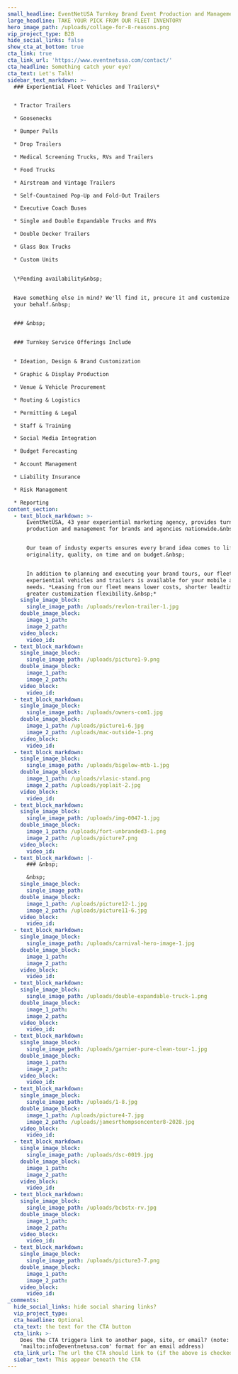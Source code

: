 ```yaml
---
small_headline: EventNetUSA Turnkey Brand Event Production and Management
large_headline: TAKE YOUR PICK FROM OUR FLEET INVENTORY
hero_image_path: /uploads/collage-for-8-reasons.png
vip_project_type: B2B
hide_social_links: false
show_cta_at_bottom: true
cta_link: true
cta_link_url: 'https://www.eventnetusa.com/contact/'
cta_headline: Something catch your eye?
cta_text: Let's Talk!
sidebar_text_markdown: >-
  ### Experiential Fleet Vehicles and Trailers\*


  * Tractor Trailers

  * Goosenecks

  * Bumper Pulls

  * Drop Trailers

  * Medical Screening Trucks, RVs and Trailers

  * Food Trucks

  * Airstream and Vintage Trailers

  * Self-Countained Pop-Up and Fold-Out Trailers

  * Executive Coach Buses

  * Single and Double Expandable Trucks and RVs

  * Double Decker Trailers

  * Glass Box Trucks

  * Custom Units


  \*Pending availability&nbsp;


  Have something else in mind? We'll find it, procure it and customize it on
  your behalf.&nbsp;


  ### &nbsp;


  ### Turnkey Service Offerings Include


  * Ideation, Design & Brand Customization

  * Graphic & Display Production

  * Venue & Vehicle Procurement

  * Routing & Logistics

  * Permitting & Legal

  * Staff & Training

  * Social Media Integration

  * Budget Forecasting

  * Account Management

  * Liability Insurance

  * Risk Management

  * Reporting
content_section:
  - text_block_markdown: >-
      EventNetUSA, 43 year experiential marketing agency, provides turnkey event
      production and management for brands and agencies nationwide.&nbsp;


      Our team of industy experts ensures every brand idea comes to life with
      originality, quality, on time and on budget.&nbsp;


      In addition to planning and executing your brand tours, our fleet of
      experiential vehicles and trailers is available for your mobile activation
      needs. *Leasing from our fleet means lower costs, shorter leadtimes and
      greater customization flexibility.&nbsp;*
    single_image_block:
      single_image_path: /uploads/revlon-trailer-1.jpg
    double_image_block:
      image_1_path:
      image_2_path:
    video_block:
      video_id:
  - text_block_markdown:
    single_image_block:
      single_image_path: /uploads/picture1-9.png
    double_image_block:
      image_1_path:
      image_2_path:
    video_block:
      video_id:
  - text_block_markdown:
    single_image_block:
      single_image_path: /uploads/owners-com1.jpg
    double_image_block:
      image_1_path: /uploads/picture1-6.jpg
      image_2_path: /uploads/mac-outside-1.png
    video_block:
      video_id:
  - text_block_markdown:
    single_image_block:
      single_image_path: /uploads/bigelow-mtb-1.jpg
    double_image_block:
      image_1_path: /uploads/vlasic-stand.png
      image_2_path: /uploads/yoplait-2.jpg
    video_block:
      video_id:
  - text_block_markdown:
    single_image_block:
      single_image_path: /uploads/img-0047-1.jpg
    double_image_block:
      image_1_path: /uploads/fort-unbranded3-1.png
      image_2_path: /uploads/picture7.png
    video_block:
      video_id:
  - text_block_markdown: |-
      ### &nbsp;

      &nbsp;
    single_image_block:
      single_image_path:
    double_image_block:
      image_1_path: /uploads/picture12-1.jpg
      image_2_path: /uploads/picture11-6.jpg
    video_block:
      video_id:
  - text_block_markdown:
    single_image_block:
      single_image_path: /uploads/carnival-hero-image-1.jpg
    double_image_block:
      image_1_path:
      image_2_path:
    video_block:
      video_id:
  - text_block_markdown:
    single_image_block:
      single_image_path: /uploads/double-expandable-truck-1.png
    double_image_block:
      image_1_path:
      image_2_path:
    video_block:
      video_id:
  - text_block_markdown:
    single_image_block:
      single_image_path: /uploads/garnier-pure-clean-tour-1.jpg
    double_image_block:
      image_1_path:
      image_2_path:
    video_block:
      video_id:
  - text_block_markdown:
    single_image_block:
      single_image_path: /uploads/1-8.jpg
    double_image_block:
      image_1_path: /uploads/picture4-7.jpg
      image_2_path: /uploads/jamesrthompsoncenter8-2028.jpg
    video_block:
      video_id:
  - text_block_markdown:
    single_image_block:
      single_image_path: /uploads/dsc-0019.jpg
    double_image_block:
      image_1_path:
      image_2_path:
    video_block:
      video_id:
  - text_block_markdown:
    single_image_block:
      single_image_path: /uploads/bcbstx-rv.jpg
    double_image_block:
      image_1_path:
      image_2_path:
    video_block:
      video_id:
  - text_block_markdown:
    single_image_block:
      single_image_path: /uploads/picture3-7.png
    double_image_block:
      image_1_path:
      image_2_path:
    video_block:
      video_id:
_comments:
  hide_social_links: hide social sharing links?
  vip_project_type:
  cta_headline: Optional
  cta_text: the text for the CTA button
  cta_link: >-
    Does the CTA triggera link to another page, site, or email? (note: use
    'mailto:info@eventnetusa.com' format for an email address)
  cta_link_url: The url the CTA should link to (if the above is checked)
  siebar_text: This appear beneath the CTA
---
```

